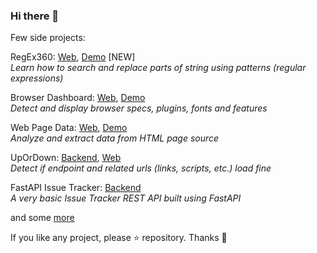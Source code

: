 ### Hi there 👋

Few side projects:

RegEx360: [Web](https://github.com/ademsa/regex360), [Demo](https://ademsa.github.io/regex360) [NEW]   
<em>Learn how to search and replace parts of string using patterns (regular expressions)</em>

Browser Dashboard: [Web](https://github.com/ademsa/browser-dashboard), [Demo](https://ademsa.github.io/browser-dashboard)  
<em>Detect and display browser specs, plugins, fonts and features</em>
  
Web Page Data: [Web](https://github.com/ademsa/web-page-data), [Demo](https://ademsa.github.io/web-page-data)  
<em>Analyze and extract data from HTML page source</em>
  
UpOrDown: [Backend](https://github.com/ademsa/upordown), [Web](https://github.com/ademsa/upordown-web)  
<em>Detect if endpoint and related urls (links, scripts, etc.) load fine</em>
  
FastAPI Issue Tracker: [Backend](https://github.com/ademsa/fastapi-issue-tracker)  
<em>A very basic Issue Tracker REST API built using FastAPI </em>
  
and some [more](https://github.com/ademsa?tab=repositories)

If you like any project, please ⭐️ repository. Thanks 🚀
